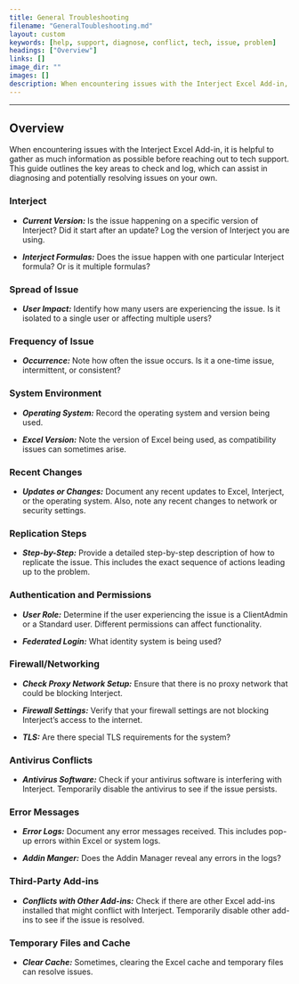 ```yaml
---
title: General Troubleshooting
filename: "GeneralToubleshooting.md"
layout: custom
keywords: [help, support, diagnose, conflict, tech, issue, problem]
headings: ["Overview"]
links: []
image_dir: ""
images: []
description: When encountering issues with the Interject Excel Add-in, it is helpful to gather as much information as possible before reaching out to tech support. This guide outlines the key areas to check and log, which can assist in diagnosing and potentially resolving issues on your own.
---
```

* * *

## Overview

When encountering issues with the Interject Excel Add-in, it is helpful to gather as much information as possible before reaching out to tech support. This guide outlines the key areas to check and log, which can assist in diagnosing and potentially resolving issues on your own.

### Interject

- **_Current Version:_** Is the issue happening on a specific version of Interject? Did it start after an update? Log the version of Interject you are using.

- **_Interject Formulas:_** Does the issue happen with one particular Interject formula? Or is it multiple formulas?

### Spread of Issue

- **_User Impact:_** Identify how many users are experiencing the issue. Is it isolated to a single user or affecting multiple users?

### Frequency of Issue

- **_Occurrence:_** Note how often the issue occurs. Is it a one-time issue, intermittent, or consistent?

### System Environment

- **_Operating System:_** Record the operating system and version being used.

- **_Excel Version:_** Note the version of Excel being used, as compatibility issues can sometimes arise.

### Recent Changes

- **_Updates or Changes:_** Document any recent updates to Excel, Interject, or the operating system. Also, note any recent changes to network or security settings.

### Replication Steps

- **_Step-by-Step:_** Provide a detailed step-by-step description of how to replicate the issue. This includes the exact sequence of actions leading up to the problem.

### Authentication and Permissions

- **_User Role:_** Determine if the user experiencing the issue is a ClientAdmin or a Standard user. Different permissions can affect functionality.

- **_Federated Login:_** What identity system is being used?

### Firewall/Networking

- **_Check Proxy Network Setup:_** Ensure that there is no proxy network that could be blocking Interject.

- **_Firewall Settings:_** Verify that your firewall settings are not blocking Interject’s access to the internet.

- **_TLS:_** Are there special TLS requirements for the system?

### Antivirus Conflicts

- **_Antivirus Software:_** Check if your antivirus software is interfering with Interject. Temporarily disable the antivirus to see if the issue persists.

### Error Messages

- **_Error Logs:_** Document any error messages received. This includes pop-up errors within Excel or system logs.

- **_Addin Manger:_** Does the Addin Manager reveal any errors in the logs?

### Third-Party Add-ins

- **_Conflicts with Other Add-ins:_** Check if there are other Excel add-ins installed that might conflict with Interject. Temporarily disable other add-ins to see if the issue is resolved.

### Temporary Files and Cache

- **_Clear Cache:_** Sometimes, clearing the Excel cache and temporary files can resolve issues.
